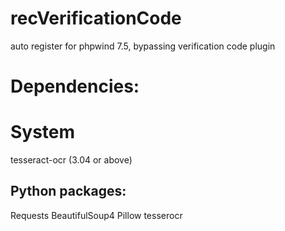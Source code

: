 # recVerificationCode
auto register for phpwind 7.5, bypassing verification code plugin

# Dependencies:
# System
tesseract-ocr (3.04 or above)
## Python packages:
Requests
BeautifulSoup4
Pillow
tesserocr

